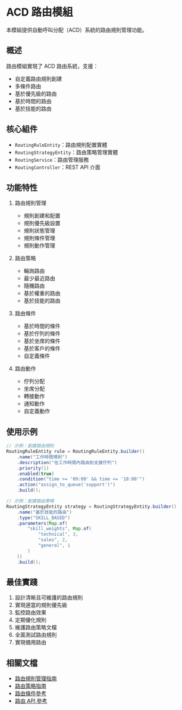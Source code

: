 # ACD 路由模組

本模組提供自動呼叫分配（ACD）系統的路由規則管理功能。

## 概述

路由模組實現了 ACD 路由系統，支援：

- 自定義路由規則創建
- 多條件路由
- 基於優先級的路由
- 基於時間的路由
- 基於技能的路由

## 核心組件

- `RoutingRuleEntity`：路由規則配置實體
- `RoutingStrategyEntity`：路由策略管理實體
- `RoutingService`：路由管理服務
- `RoutingController`：REST API 介面

## 功能特性

1. 路由規則管理
   - 規則創建和配置
   - 規則優先級設置
   - 規則狀態管理
   - 規則條件管理
   - 規則動作管理

2. 路由策略
   - 輪詢路由
   - 最少最近路由
   - 隨機路由
   - 基於權重的路由
   - 基於技能的路由

3. 路由條件
   - 基於時間的條件
   - 基於佇列的條件
   - 基於坐席的條件
   - 基於客戶的條件
   - 自定義條件

4. 路由動作
   - 佇列分配
   - 坐席分配
   - 轉接動作
   - 通知動作
   - 自定義動作

## 使用示例

```java
// 示例：創建路由規則
RoutingRuleEntity rule = RoutingRuleEntity.builder()
    .name("工作時間規則")
    .description("在工作時間內路由到支援佇列")
    .priority(1)
    .enabled(true)
    .condition("time >= '09:00' && time <= '18:00'")
    .action("assign_to_queue('support')")
    .build();

// 示例：創建路由策略
RoutingStrategyEntity strategy = RoutingStrategyEntity.builder()
    .name("基於技能的路由")
    .type("SKILL_BASED")
    .parameters(Map.of(
        "skill_weights", Map.of(
            "technical", 3,
            "sales", 2,
            "general", 1
        )
    ))
    .build();
```

## 最佳實踐

1. 設計清晰且可維護的路由規則
2. 實現適當的規則優先級
3. 監控路由效果
4. 定期優化規則
5. 維護路由策略文檔
6. 全面測試路由規則
7. 實現備用路由

## 相關文檔

- [路由規則管理指南](../routing-management.md)
- [路由策略指南](../routing-strategy.md)
- [路由條件參考](../routing-conditions.md)
- [路由 API 參考](../api/routing-api.md) 